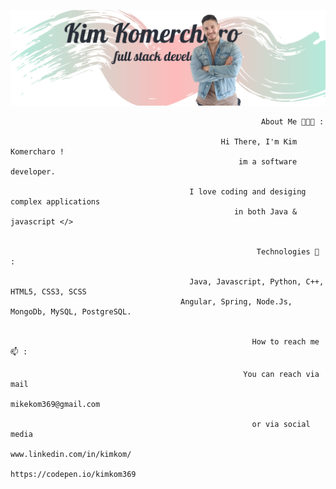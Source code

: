 
![](WebDevloper.png)


                                                           
                                                            About Me 👨🏽‍💻 :
                                                          
                                                   Hi There, I'm Kim Komercharo !
                                                       im a software developer.
                                                
                                            I love coding and desiging complex applications
                                                      in both Java & javascript </>
                                            
                                               
                                                           Technologies 🤖 :
                                                          
                                            Java, Javascript, Python, C++, HTML5, CSS3, SCSS 
                                          Angular, Spring, Node.Js, MongoDb, MySQL, PostgreSQL.
                                                

                                                          How to reach me 📫 :
                                                          
                                                        You can reach via mail
                                                          mikekom369@gmail.com
                                                           
                                                          or via social media 
                                                      www.linkedin.com/in/kimkom/
                                                      https://codepen.io/kimkom369
                                                           
                                                       





